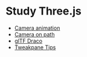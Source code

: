 # Study Three.js
- [Camera animation](https://ohagip.github.io/study-threejs/camera-animation/)
- [Camera on path](https://ohagip.github.io/study-threejs/camera-on-path/)
- [glTF Draco](https://ohagip.github.io/study-threejs/gltf-draco/)
- [Tweakpane Tips](https://ohagip.github.io/study-threejs/tweakpane/)
